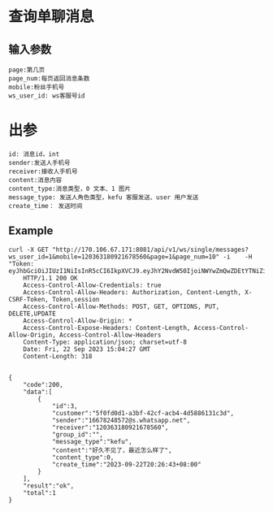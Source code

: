 # 查询单聊消息

## 输入参数

    page:第几页
    page_num:每页返回消息条数
    mobile:粉丝手机号
    ws_user_id: ws客服号id


# 出参

    id: 消息id，int
    sender:发送人手机号
    receiver:接收人手机号
    content:消息内容
    content_type:消息类型，0 文本、1 图片
    message_type: 发送人角色类型，kefu 客服发送、user 用户发送
    create_time： 发送时间


## Example

    curl -X GET "http://170.106.67.171:8081/api/v1/ws/single/messages?ws_user_id=1&mobile=120363180921678560&page=1&page_num=10" -i    -H "Token: eyJhbGciOiJIUzI1NiIsInR5cCI6IkpXVCJ9.eyJhY2NvdW50IjoiNWYwZmQwZDEtYTNiZi00MmNmLWFjYjQtNGQ1ODg2MTMxYzNkIiwiY3JlYXRlX3RpbWUiOjE2OTUzNTIyMTd9.Dk2bDVXTNVY9aE1D16_r5gXixjhIaxH2fbD22PcN_l0"
        HTTP/1.1 200 OK
        Access-Control-Allow-Credentials: true
        Access-Control-Allow-Headers: Authorization, Content-Length, X-CSRF-Token, Token,session
        Access-Control-Allow-Methods: POST, GET, OPTIONS, PUT, DELETE,UPDATE
        Access-Control-Allow-Origin: *
        Access-Control-Expose-Headers: Content-Length, Access-Control-Allow-Origin, Access-Control-Allow-Headers
        Content-Type: application/json; charset=utf-8
        Date: Fri, 22 Sep 2023 15:04:27 GMT
        Content-Length: 318


    {
        "code":200,
        "data":[
            {
                "id":3,
                "customer":"5f0fd0d1-a3bf-42cf-acb4-4d5886131c3d",
                "sender":"16678248572@s.whatsapp.net",
                "receiver":"120363180921678560",
                "group_id":"",
                "message_type":"kefu",
                "content":"好久不见了，最近怎么样了",
                "content_type":0,
                "create_time":"2023-09-22T20:26:43+08:00"
            }
        ],
        "result":"ok",
        "total":1
    }